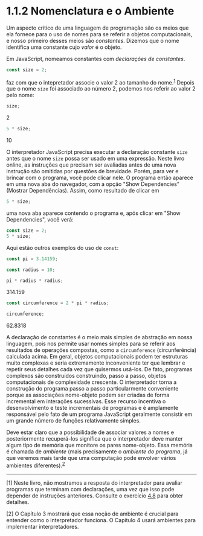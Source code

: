 # 1.1.2  Nomenclatura e o Ambiente

Um aspecto crítico de uma linguagem de programação são os meios que ela fornece para o uso de nomes para se referir a objetos computacionais, e nosso primeiro desses meios são *constantes*. Dizemos que o nome identifica uma constante cujo *valor* é o objeto.

Em JavaScript, nomeamos constantes com *declarações de constantes*.

```js
const size = 2;
```

faz com que o intepretador associe o valor 2 ao tamanho do nome.<sup>[1](#footnote-link-1)</sup> Depois que o nome `size` foi associado ao número 2, podemos nos referir ao valor 2 pelo nome:

```js
size; 
```

2

```js
5 * size; 
```

10

O interpretador JavaScript precisa executar a declaração constante `size` antes que o nome `size` possa ser usado em uma expressão. Neste livro online, as instruções que precisam ser avaliadas antes de uma nova instrução são omitidas por questões de brevidade. Porém, para ver e brincar com o programa, você pode clicar nele. O programa então aparece em uma nova aba do navegador, com a opção "Show Dependencies" (Mostrar Dependências). Assim, como resultado de clicar em

```js
5 * size; 
```

uma nova aba aparece contendo o programa e, após clicar em "Show Dependencies", você verá:

```js
const size = 2;
5 * size; 
```

Aqui estão outros exemplos do uso de `const`:

```js
const pi = 3.14159; 
```

```js
const radius = 10; 

```

```js
pi * radius * radius; 
```

314.159

```js
const circumference = 2 * pi * radius; 
```

```js
circumference; 
```

62.8318

A declaração de constantes é o meio mais simples de abstração em nossa linguagem, pois nos permite usar nomes simples para se referir aos resultados de operações compostas, como a `circumference` (circunferência) calculada acima. Em geral, objetos computacionais podem ter estruturas muito complexas e seria extremamente inconveniente ter que lembrar e repetir seus detalhes cada vez que quisermos usá-los. De fato, programas complexos são construídos construindo, passo a passo, objetos computacionais de complexidade crescente. O interpretador torna a construção do programa passo a passo particularmente conveniente porque as associações nome-objeto podem ser criadas de forma incremental em interações sucessivas. Esse recurso incentiva o desenvolvimento e teste incrementais de programas e é amplamente responsável pelo fato de um programa JavaScript geralmente consistir em um grande número de funções relativamente simples.

Deve estar claro que a possibilidade de associar valores a nomes e posteriormente recuperá-los significa que o interpretador deve manter algum tipo de memória que monitore os pares nome-objeto. Essa memória é chamada de *ambiente* (mais precisamente o *ambiente do programa*, já que veremos mais tarde que uma computação pode envolver vários ambientes diferentes).<sup>[2](#footnote-link-2)</sup>

----

<a name="footnote-link-1"></a> [1] Neste livro, não mostramos a resposta do interpretador para avaliar programas que terminam com declarações, uma vez que isso pode depender de instruções anteriores. Consulte o exercício [4.8](4.1.2#ex-4.8) para obter detalhes.

<a name="footnote-link-2"></a> [2] O Capítulo 3 mostrará que essa noção de ambiente é crucial para entender como o interpretador funciona. O Capítulo 4 usará ambientes para implementar interpretadores.

